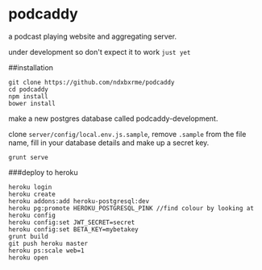 podcaddy
========
a podcast playing website and aggregating server. 

under development so don't expect it to work `just yet`

##installation

```
git clone https://github.com/ndxbxrme/podcaddy
cd podcaddy
npm install
bower install
```

make a new postgres database called podcaddy-development.

clone `server/config/local.env.js.sample`, remove `.sample` from the file name, fill in your database details and make up a secret key.

```
grunt serve
```


###deploy to heroku
```
heroku login
heroku create
heroku addons:add heroku-postgresql:dev
heroku pg:promote HEROKU_POSTGRESQL_PINK //find colour by looking at heroku config
heroku config:set JWT_SECRET=secret
heroku config:set BETA_KEY=mybetakey
grunt build
git push heroku master
heroku ps:scale web=1
heroku open
```
